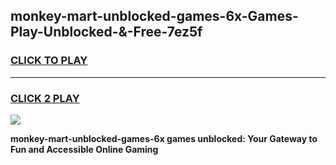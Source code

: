
## monkey-mart-unblocked-games-6x-Games-Play-Unblocked-&-Free-7ez5f
<h3>
<a href="https://premium76.site?title=monkey-mart-unblocked-games-6x&ref=24A">CLICK TO PLAY</a></h3>
<hr>

<h3>
<a href="https://premium76.site?title=monkey-mart-unblocked-games-6x&ref=24A">CLICK 2 PLAY</a>
  
</h3>

<a href="https://premium76.site?title=monkey-mart-unblocked-games-6x&ref=24A"><img src="https://clearcache.store/games.png"></a>


**monkey-mart-unblocked-games-6x games unblocked: Your Gateway to Fun and Accessible Online Gaming**
